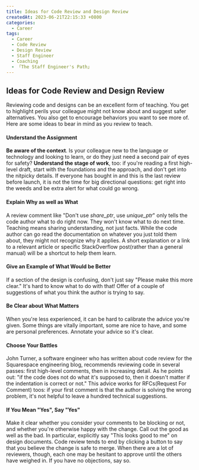 ```yaml
---
title: Ideas for Code Review and Design Review
createdAt: 2023-06-21T22:15:33 +0800
categories: 
  - Career
tags: 
  - Career
  - Code Review
  - Design Review
  - Staff Engineer
  - Coaching
  - 「The Staff Engineer's Path」
---
```


## Ideas for Code Review and Design Review

Reviewing code and designs can be an excellent form of teaching. You get to highlight perils your colleague might
not know about and suggest safer alternatives. You also get to encourage behaviors you want to see more of. Here are
some ideas to bear in mind as you review to teach.

#### Understand the Assignment

**Be aware of the context**. Is your colleague new to the language or technology and looking to learn, or do they just
need a second pair of eyes for safety? **Understand the stage of work**, too: if you're reading a first high-level
draft, start with the foundations and the approach, and don't get into the nitpicky details. If everyone has bought
in and this is the last review before launch, it is not the time for big directional questions: get right into the weeds
and be extra alert for what could go wrong.

#### Explain Why as well as What

A review comment like "Don't use *share_ptr*, use *unique_ptr*" only tells the code author what to do right now.
They won't know what to do next time. Teaching means sharing understanding, not just facts. While the code author
can go read the documentation on whatever you just told them about, they might not recognize why it applies. A short
explanation or a link to a relevant article or specific StackOverflow post(rather than a general manual) will be a
shortcut to help them learn.

#### Give an Example of What Would be Better

If a section of the design is confusing, don't just say "Please make this more clear." It's hard to know what to do with
that! Offer of a couple of suggestions of what you think the author is trying to say.

#### Be Clear about What Matters

When you're less experienced, it can be hard to calibrate the advice you're given. Some things are vitally important,
some are nice to have, and some are personal preferences. Annotate your advice so it's clear.

#### Choose Your Battles

John Turner, a software engineer who has written about code review for the Squarespace engineering blog, recommends
reviewing code in several passes: first high-level comments, then in increasing detail. As he points out: "if the code
does not do what it's supposed to, then it doesn't matter if the indentation is correct or not." This advice works for
RFCs(Request For Comment) toos: if your first comment is that the author is solving the wrong problem, it's not helpful
to leave a hundred technical suggestions.

#### If You Mean "Yes", Say "Yes"

Make it clear whether you consider your comments to be blocking or not, and whether you're otherwise happy with the
change. Call out the good as well as the bad. In particular, explicitly say "This looks good to me" on design documents.
Code review tends to end by clicking a button to say that you believe the change is safe to merge. When there are a lot
of reviewers, though, each one may be hesitant to approve until the others have weighed in. If you have no objections,
say so.
